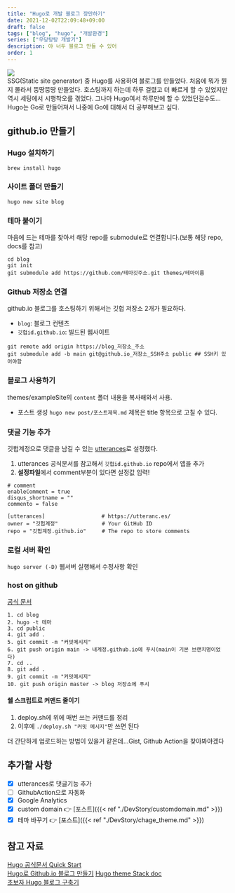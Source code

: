```yaml
---
title: "Hugo로 개발 블로그 장만하기"
date: 2021-12-02T22:09:48+09:00
draft: false
tags: ["blog", "hugo", "개발환경"]
series: ["우당탕탕 개발기"]
description: 야 너두 블로그 만들 수 있어
order: 1
---
```


![](https://blog.chodaeho.com/images/blog/2021/01/hugo-logo.png)  
SSG(Static site generator) 중 Hugo를 사용하여 블로그를 만들었다. 처음에 뭐가 뭔지 몰라서 뚱땅뚱땅 만들었다. 호스팅까지 하는데 하루 걸렸고 더 빠르게 할 수 있었지만 역시 세팅에서 시행착오를 겪었다. 그나마 Hugo여서 하루만에 할 수 있었던걸수도... Hugo는 Go로 만들어져서 나중에 Go에 대해서 더 공부해보고 싶다.

## github.io 만들기 
### Hugo 설치하기
`brew install hugo`  
### 사이트 폴더 만들기
`hugo new site blog`
### 테마 붙이기
마음에 드는 테마를 찾아서 해당 repo를 submodule로 연결합니다.(보통 해당 repo, docs를 참고)
```
cd blog
git init
git submodule add https://github.com/테마깃주소.git themes/테마이름
```
### Github 저장소 연결
github.io 블로그를 호스팅하기 위해서는 깃헙 저장소 2개가 필요하다.
- `blog`: 블로그 컨텐츠
- `깃헙id.github.io`: 빌드된 웹사이트

```
git remote add origin https://blog_저장소_주소
git submodule add -b main git@github.io_저장소_SSH주소 public ## SSH키 있어야함
```
### 블로그 사용하기
themes/exampleSite의 `content` 폴더 내용을 복사해와서 사용. 
- 포스트 생성
  `hugo new post/포스트제목.md` 제목은 title 항목으로 고칠 수 있다.
### 댓글 기능 추가
깃헙계정으로 댓글을 남길 수 있는 [utterances](https://utteranc.es/)로 설정했다.
1. utterances 공식문서를 참고해서 `깃헙id.github.io` repo에서 앱을 추가
2. **설정파일**에서 comment부분이 있다면 설정값 입력!
```
# comment
enableComment = true
disqus_shortname = ""
commento = false

[utterances]                  # https://utteranc.es/
owner = "깃헙계정"              # Your GitHub ID
repo = "깃헙계정.github.io"     # The repo to store comments
```
### 로컬 서버 확인
`hugo server (-D)` 웹서버 실행해서 수정사항 확인
### host on github
[공식 문서](https://gohugo.io/hosting-and-deployment/hosting-on-github/)
```
1. cd blog
2. hugo -t 테마
3. cd public
4. git add .
5. git commit -m "커밋메시지"
6. git push origin main -> 내계정.github.io에 푸시(main이 기본 브랜치명이었다)  
7. cd ..
8. git add .
9. git commit -m "커밋메시지"
10. git push origin master -> blog 저장소에 푸시  
```
#### 쉘 스크립트로 커맨드 줄이기
1. deploy.sh에 위에 매번 쓰는 커맨드를 정리  
2. 이후에 `./deploy.sh "커밋 메시지"`만 쓰면 된다


더 간단하게 업로드하는 방법이 있을거 같은데...Gist, Github Action을 찾아봐야겠다
## 추가할 사항  
- [x] utterances로 댓글기능 추가  
- [ ] GithubAction으로 자동화
- [x] Google Analytics
- [x] custom domain 👉 [포스트]({{< ref "./DevStory/customdomain.md" >}})
- [x] 테마 바꾸기 👉 [포스트]({{< ref "./DevStory/chage_theme.md" >}})

## 참고 자료
[Hugo 공식문서 Quick Start](https://gohugo.io/getting-started/quick-start/#step-3-add-a-theme)  
[Hugo로 Github.io 블로그 만들기](https://github.com/Integerous/Integerous.github.io)
[Hugo theme Stack doc](https://docs.stack.jimmycai.com/)  
[초보자 Hugo 블로그 구축기](https://key4920.github.io/p/%EC%B4%88%EB%B3%B4%EC%9E%90-hugo-%EB%B8%94%EB%A1%9C%EA%B7%B8-%EA%B5%AC%EC%B6%95%EA%B8%B0/)